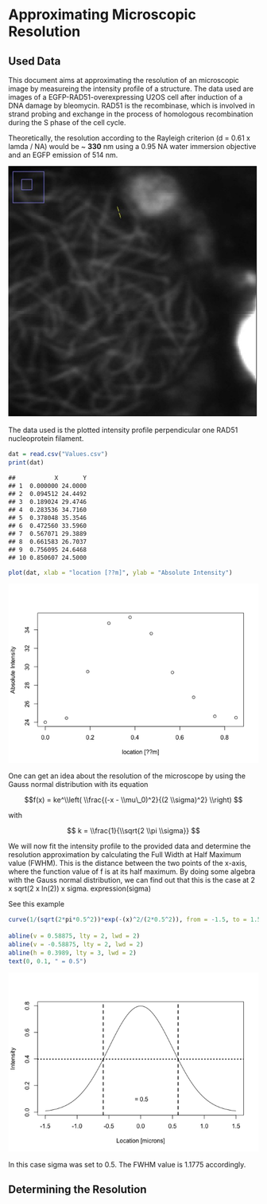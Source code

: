Approximating Microscopic Resolution
================

Used Data
---------

This document aims at approximating the resolution of an microscopic image by measureing the intensity profile of a structure. The data used are images of a EGFP-RAD51-overexpressing U2OS cell after induction of a DNA damage by bleomycin. RAD51 is the recombinase, which is involved in strand probing and exchange in the process of homologous recombination during the S phase of the cell cycle.

Theoretically, the resolution according to the Rayleigh criterion (d = 0.61 x lamda / NA) would be ~ **330** nm using a 0.95 NA water immersion objective and an EGFP emission of 514 nm.

![My Figure](rad51.jpg)

The data used is the plotted intensity profile perpendicular one RAD51 nucleoprotein filament.

``` r
dat = read.csv("Values.csv")
print(dat)
```

    ##           X       Y
    ## 1  0.000000 24.0000
    ## 2  0.094512 24.4492
    ## 3  0.189024 29.4746
    ## 4  0.283536 34.7160
    ## 5  0.378048 35.3546
    ## 6  0.472560 33.5960
    ## 7  0.567071 29.3889
    ## 8  0.661583 26.7037
    ## 9  0.756095 24.6468
    ## 10 0.850607 24.5000

``` r
plot(dat, xlab = "location [??m]", ylab = "Absolute Intensity")
```

![](AproxMicroResol_files/figure-markdown_github-ascii_identifiers/unnamed-chunk-1-1.png)

One can get an idea about the resolution of the microscope by using the Gauss normal distribution with its equation

$$f(x) = ke^\\left( \\frac{(-x - \\mu\_0)^2}{(2 \\sigma)^2} \\right) $$

with

$$ k = \\frac{1}{\\sqrt{2 \\pi \\sigma}} $$

We will now fit the intensity profile to the provided data and determine the resolution approximation by calculating the Full Width at Half Maximum value (FWHM). This is the distance between the two points of the x-axis, where the function value of f is at its half maximum. By doing some algebra with the Gauss normal distribution, we can find out that this is the case at 2 x sqrt(2 x ln(2)) x sigma. expression(sigma)

See this example

``` r
curve(1/(sqrt(2*pi*0.5^2))*exp(-(x)^2/(2*0.5^2)), from = -1.5, to = 1.5, xlab = "Location [microns]", ylab = "Intensity")

abline(v = 0.58875, lty = 2, lwd = 2)
abline(v = -0.58875, lty = 2, lwd = 2)
abline(h = 0.3989, lty = 3, lwd = 2)
text(0, 0.1, " = 0.5")
```

![](AproxMicroResol_files/figure-markdown_github-ascii_identifiers/unnamed-chunk-2-1.png)

In this case sigma was set to 0.5. The FWHM value is 1.1775 accordingly.

Determining the Resolution
--------------------------
